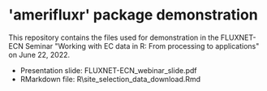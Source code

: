 # 'amerifluxr' package demonstration

This repository contains the files used for demonstration in the FLUXNET-ECN
Seminar "Working with EC data in R: From processing to applications" on June 22,
2022. 

* Presentation slide: FLUXNET-ECN_webinar_slide.pdf
* RMarkdown file: R\site_selection_data_download.Rmd

